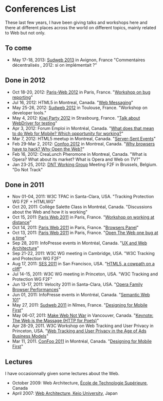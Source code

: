 # Conferences List #

These last few years, I have been giving talks and workshops here and there at different places across the world on different topics, mainly related to Web but not only.

## To come ##

* May 17-18, 2013: [Sudweb 2013](http://sudweb.fr/2013/) in Avignon, France "Commentaires décentralisés , 2012: si on implémentait ?"

## Done in 2012 ##

* Oct 18-20, 2012: [Paris-Web 2012](http://www.paris-web.fr/2012/) in Paris, France. "[Workshop on bug reporting](http://lanyrd.com/2012/parisweb/sxrcm/)"
* Jul 16, 2012: HTML5 in Montreal, Canada. "[Web Messaging](http://www.la-grange.net/2012/07/16/web-messaging-talk/)"
* May 25-26, 2012: [Sudweb 2012](http://sudweb.fr/2012/) in  Toulouse, France. "Workshop on developer tools."
* May 4, 2012: [Kiwi Party 2012](http://2012.kiwiparty.fr/) in Strasbourg, France. "[Talk about WebDriver for testing](http://www.la-grange.net/2012/05/04/webdriver-kiwi-talk/)"
* Apr 3, 2012: Forum Emploi in Montréal, Canada. "[What does that mean to do Web for Mobile? Which opportunity for working?](http://www.la-grange.net/2012/04/03/mobile-mtl-talk/)"
* Mar 7, 2012: HTML5 meetup in Montreal, Canada. "[Server-Sent Events](http://www.la-grange.net/2012/03/07/server-sent-events-talk/)"
* Feb 29-Mar 2, 2012: [Confoo 2012](http://confoo.ca/en/2012/) in Montreal, Canada. "[Why browsers have to hack? Why Open the Web?](http://www.la-grange.net/2012/02/29/opentheweb-talk/)"
* Feb 16, 2012: CreaLunch Pheromone in Montreal, Canada. "What is Opera? What about its market? What is Opera and Web on TV?"
* Jan 23-25, 2012: [DNT Working Group](http://www.w3.org/2011/tracking-protection/) Meeting F2F in Brussels, Belgium. "Do Not Track"

## Done in 2011 ##

* Nov 01-04, 2011: W3C TPAC in Santa-Clara, USA. "Tracking Protection WG F2F + HTMLWG"
* Oct 20, 2011: Collège Salette Class in Montréal, Canada. "Discussions about the Web and how it is working"
* Oct 15, 2011: [Paris Web 2011](http://www.paris-web.fr/2011/) in Paris, France. "[Workshop on working at distance](https://github.com/karlcow/travailtech)"
* Oct 14, 2011: [Paris Web 2011](http://www.paris-web.fr/2011/) in Paris, France. "[Browsers Panel](http://www.paris-web.fr/2011/conferences/table-ronde-des-navigateurs.php)"
* Oct 13, 2011: [Paris Web 2011](http://www.paris-web.fr/2011/) in Paris, France. "[Open The Web one bug at a time](http://www.paris-web.fr/2011/conferences/ouvrir-le-web-un-bug-a-la-fois.php)"
* Sep 28, 2011: InfoPresse events in Montréal, Canada. "[UX and Web Architecture](http://www.la-grange.net/2011/09/28/webarch-ux-talk/)"
* Sep 21-22, 2011: W3C WG meeting in Cambridge, USA. "W3C Tracking and Protection WG F2F"
* Aug 17, 2011: [SES 2011](http://www.searchenginestrategies.com/archives/2011/sanfrancisco/) in San Francisco, USA. "[HTML5, a cowpath on a cliff](http://www.la-grange.net/2011/08/17/html5-ses-slides/)"
* Jul 14-15, 2011: W3C WG meeting in Princeton, USA. "W3C Tracking and Protection WG F2F"
* Jun 13-17, 2011: Velocity 2011 in Santa-Clara, USA. "[Opera Family Browser Performances](http://fr.slideshare.net/karlcow/velocity-2011-opera-family-8367487)"
* Jun 01, 2011: InfoPresse events in Montréal, Canada. "[Semantic Web 101](http://fr.slideshare.net/karlcow/le-web-des-donnes-8175294)"
* May 27, 2011: [Sudweb 2011](http://sudweb.fr/2011/) in Nîmes, France. "[Designing for Mobile First](http://fr.slideshare.net/karlcow/penser-mobile-contenu)"
* May 06-07, 2011: [Make Web Not War](http://www.webnotwar.ca/lookin-back/ftw/) in Vancouver, Canada. "[Keynote: The Web is the Massage (HTTP for Poets)](http://fr.slideshare.net/karlcow/the-web-is-the-massage-http-for-poets)"
* Apr 28-29, 2011. W3C Workshop on Web Tracking and User Privacy in Princeton, USA. "[Web Tracking and User Privacy in the Age of Ads Business Models](http://www.w3.org/2011/track-privacy/papers/Opera.html)"
* Mar 11, 2011. [ConFoo 2011](http://confoo.ca/en/2011/) in Montréal, Canada. "[Designing for Mobile First](http://fr.slideshare.net/karlcow/think-mobile-first-then-enhance)"


## Lectures  ##

I have occasionnally given some lectures about the Web.

* October 2009: Web Architecture, [École de Technologie Supérieure](http://en.etsmtl.ca/), Canada
* April 2007: [Web Architecture, Keio University](http://www.w3.org/2007/04/web-arch-keio/), Japan
